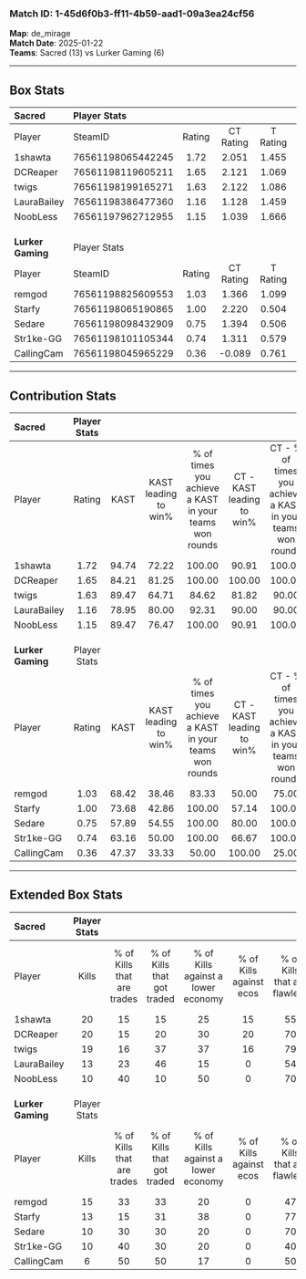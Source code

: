 ### Match ID: 1-45d6f0b3-ff11-4b59-aad1-09a3ea24cf56  
**Map**: de_mirage  
**Match Date**: 2025-01-22  
**Teams**: Sacred (13) vs Lurker Gaming (6)  

---  

## Box Stats  

| **Sacred**        | Player Stats      |        |           |          |       |       |       |         |        |      |     |
| :- | :- | :-: | :-: | :-: | :-: | :-: | :-: | :-: | :-: | :-: | :-: |
| Player            | SteamID           | Rating | CT Rating | T Rating | KAST  |  ADR  | Kills | Assists | Deaths | K/D  | HS% |
| 1shawta           | 76561198065442245 |  1.72  |   2.051   |  1.455   | 94.74 | 113.1 |  20   |    6    |   12   | 1.67 | 55  |
| DCReaper          | 76561198119605211 |  1.65  |   2.121   |  1.069   | 84.21 | 100.4 |  20   |    4    |   10   | 2.00 | 40  |
| twigs             | 76561198199165271 |  1.63  |   2.122   |  1.086   | 89.47 | 107.4 |  19   |    8    |   12   | 1.58 | 57  |
| LauraBailey       | 76561198386477360 |  1.16  |   1.128   |  1.459   | 78.95 | 74.3  |  13   |    6    |   12   | 1.08 | 84  |
| NoobLess          | 76561197962712955 |  1.15  |   1.039   |  1.666   | 89.47 | 57.7  |  10   |    4    |   8    | 1.25 | 80  |
|                   |                   |        |           |          |       |       |       |         |        |      |     |
|                   |                   |        |           |          |       |       |       |         |        |      |     |
|                   |                   |        |           |          |       |       |       |         |        |      |     |
| **Lurker Gaming** | Player Stats      |        |           |          |       |       |       |         |        |      |     |
| Player            | SteamID           | Rating | CT Rating | T Rating | KAST  |  ADR  | Kills | Assists | Deaths | K/D  | HS% |
| remgod            | 76561198825609553 |  1.03  |   1.366   |  1.099   | 68.42 | 80.0  |  15   |    1    |   17   | 0.88 | 60  |
| Starfy            | 76561198065190865 |  1.00  |   2.220   |  0.504   | 73.68 | 62.3  |  13   |    5    |   15   | 0.87 | 61  |
| Sedare            | 76561198098432909 |  0.75  |   1.394   |  0.506   | 57.89 | 67.1  |  10   |    3    |   15   | 0.67 | 50  |
| Str1ke-GG         | 76561198101105344 |  0.74  |   1.311   |  0.579   | 63.16 | 74.2  |  10   |    5    |   18   | 0.56 | 90  |
| CallingCam        | 76561198045965229 |  0.36  |  -0.089   |  0.761   | 47.37 | 46.5  |   6   |    2    |   17   | 0.35 | 83  |
---  

## Contribution Stats  

| **Sacred**        | Player Stats |       |                      |                                                        |                           |                                                             |                          |                                                            |
| :- | :-: | :-: | :-: | :-: | :-: | :-: | :-: | :-: |
| Player            |    Rating    | KAST  | KAST leading to win% | % of times you achieve a KAST in your teams won rounds | CT - KAST leading to win% | CT - % of times you achieve a KAST in your teams won rounds | T - KAST leading to win% | T - % of times you achieve a KAST in your teams won rounds |
| 1shawta           |     1.72     | 94.74 |        72.22         |                         100.00                         |           90.91           |                           100.00                            |          42.86           |                           100.00                           |
| DCReaper          |     1.65     | 84.21 |        81.25         |                         100.00                         |          100.00           |                           100.00                            |          50.00           |                           100.00                           |
| twigs             |     1.63     | 89.47 |        64.71         |                         84.62                          |           81.82           |                            90.00                            |          33.33           |                           66.67                            |
| LauraBailey       |     1.16     | 78.95 |        80.00         |                         92.31                          |           90.00           |                            90.00                            |          60.00           |                           100.00                           |
| NoobLess          |     1.15     | 89.47 |        76.47         |                         100.00                         |           90.91           |                           100.00                            |          50.00           |                           100.00                           |
|                   |              |       |                      |                                                        |                           |                                                             |                          |                                                            |
|                   |              |       |                      |                                                        |                           |                                                             |                          |                                                            |
|                   |              |       |                      |                                                        |                           |                                                             |                          |                                                            |
| **Lurker Gaming** | Player Stats |       |                      |                                                        |                           |                                                             |                          |                                                            |
| Player            |    Rating    | KAST  | KAST leading to win% | % of times you achieve a KAST in your teams won rounds | CT - KAST leading to win% | CT - % of times you achieve a KAST in your teams won rounds | T - KAST leading to win% | T - % of times you achieve a KAST in your teams won rounds |
| remgod            |     1.03     | 68.42 |        38.46         |                         83.33                          |           50.00           |                            75.00                            |          28.57           |                           100.00                           |
| Starfy            |     1.00     | 73.68 |        42.86         |                         100.00                         |           57.14           |                           100.00                            |          28.57           |                           100.00                           |
| Sedare            |     0.75     | 57.89 |        54.55         |                         100.00                         |           80.00           |                           100.00                            |          33.33           |                           100.00                           |
| Str1ke-GG         |     0.74     | 63.16 |        50.00         |                         100.00                         |           66.67           |                           100.00                            |          33.33           |                           100.00                           |
| CallingCam        |     0.36     | 47.37 |        33.33         |                         50.00                          |          100.00           |                            25.00                            |          25.00           |                           100.00                           |
---  

## Extended Box Stats  

| **Sacred**        | Player Stats |                            |                            |                                    |                         |                              |                                 |        |                             |                                     |                          |                               |                            |
| :- | :-: | :-: | :-: | :-: | :-: | :-: | :-: | :-: | :-: | :-: | :-: | :-: | :-: |
| Player            |    Kills     | % of Kills that are trades | % of Kills that got traded | % of Kills against a lower economy | % of Kills against ecos | % of Kills that are flawless | % of Kills that are close duels | Deaths | % of Deaths that get traded | % of Deaths against a lower economy | % of Deaths against ecos | % of Deaths that are flawless | % of Deaths that are close |
| 1shawta           |      20      |             15             |             15             |                 25                 |           15            |              55              |                5                |   12   |             33              |                 25                  |            8             |              58               |             8              |
| DCReaper          |      20      |             15             |             20             |                 30                 |           20            |              70              |                0                |   10   |             30              |                 10                  |            0             |              90               |             0              |
| twigs             |      19      |             16             |             37             |                 37                 |           16            |              79              |                0                |   12   |             33              |                 25                  |            8             |              50               |             0              |
| LauraBailey       |      13      |             23             |             46             |                 15                 |            0            |              54              |               15                |   12   |             25              |                 17                  |            0             |              58               |             0              |
| NoobLess          |      10      |             40             |             10             |                 50                 |            0            |              70              |                0                |   8    |             50              |                 13                  |            0             |              25               |             13             |
|                   |              |                            |                            |                                    |                         |                              |                                 |        |                             |                                     |                          |                               |                            |
|                   |              |                            |                            |                                    |                         |                              |                                 |        |                             |                                     |                          |                               |                            |
|                   |              |                            |                            |                                    |                         |                              |                                 |        |                             |                                     |                          |                               |                            |
| **Lurker Gaming** | Player Stats |                            |                            |                                    |                         |                              |                                 |        |                             |                                     |                          |                               |                            |
| Player            |    Kills     | % of Kills that are trades | % of Kills that got traded | % of Kills against a lower economy | % of Kills against ecos | % of Kills that are flawless | % of Kills that are close duels | Deaths | % of Deaths that get traded | % of Deaths against a lower economy | % of Deaths against ecos | % of Deaths that are flawless | % of Deaths that are close |
| remgod            |      15      |             33             |             33             |                 20                 |            0            |              47              |                0                |   17   |             35              |                 12                  |            0             |              76               |             0              |
| Starfy            |      13      |             15             |             31             |                 38                 |            0            |              77              |                0                |   15   |             33              |                 13                  |            0             |              60               |             0              |
| Sedare            |      10      |             30             |             30             |                 20                 |            0            |              70              |               10                |   15   |             20              |                  7                  |            0             |              73               |             7              |
| Str1ke-GG         |      10      |             40             |             30             |                 20                 |            0            |              40              |               10                |   18   |             22              |                 17                  |            0             |              50               |             11             |
| CallingCam        |      6       |             50             |             50             |                 17                 |            0            |              50              |                0                |   17   |             18              |                 12                  |            0             |              71               |             0              |
